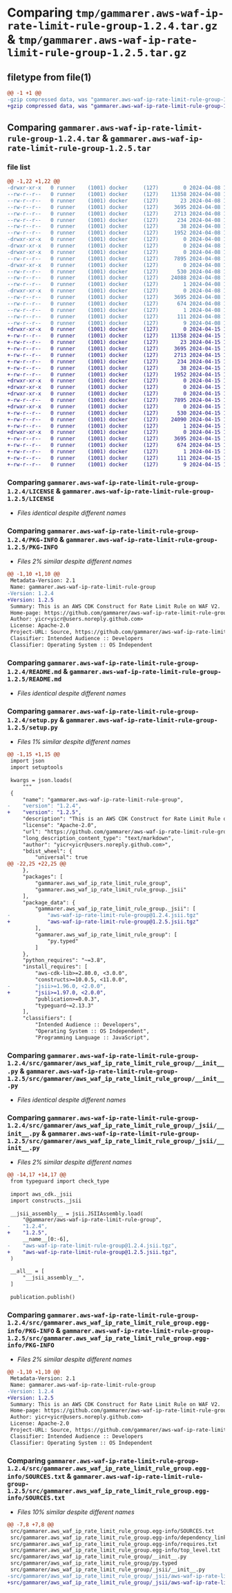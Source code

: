 # Comparing `tmp/gammarer.aws-waf-ip-rate-limit-rule-group-1.2.4.tar.gz` & `tmp/gammarer.aws-waf-ip-rate-limit-rule-group-1.2.5.tar.gz`

## filetype from file(1)

```diff
@@ -1 +1 @@
-gzip compressed data, was "gammarer.aws-waf-ip-rate-limit-rule-group-1.2.4.tar", last modified: Mon Apr  8 19:20:39 2024, max compression
+gzip compressed data, was "gammarer.aws-waf-ip-rate-limit-rule-group-1.2.5.tar", last modified: Mon Apr 15 19:19:59 2024, max compression
```

## Comparing `gammarer.aws-waf-ip-rate-limit-rule-group-1.2.4.tar` & `gammarer.aws-waf-ip-rate-limit-rule-group-1.2.5.tar`

### file list

```diff
@@ -1,22 +1,22 @@
-drwxr-xr-x   0 runner    (1001) docker     (127)        0 2024-04-08 19:20:39.739865 gammarer.aws-waf-ip-rate-limit-rule-group-1.2.4/
--rw-r--r--   0 runner    (1001) docker     (127)    11358 2024-04-08 19:20:26.000000 gammarer.aws-waf-ip-rate-limit-rule-group-1.2.4/LICENSE
--rw-r--r--   0 runner    (1001) docker     (127)       23 2024-04-08 19:20:26.000000 gammarer.aws-waf-ip-rate-limit-rule-group-1.2.4/MANIFEST.in
--rw-r--r--   0 runner    (1001) docker     (127)     3695 2024-04-08 19:20:39.739865 gammarer.aws-waf-ip-rate-limit-rule-group-1.2.4/PKG-INFO
--rw-r--r--   0 runner    (1001) docker     (127)     2713 2024-04-08 19:20:26.000000 gammarer.aws-waf-ip-rate-limit-rule-group-1.2.4/README.md
--rw-r--r--   0 runner    (1001) docker     (127)      234 2024-04-08 19:20:26.000000 gammarer.aws-waf-ip-rate-limit-rule-group-1.2.4/pyproject.toml
--rw-r--r--   0 runner    (1001) docker     (127)       38 2024-04-08 19:20:39.739865 gammarer.aws-waf-ip-rate-limit-rule-group-1.2.4/setup.cfg
--rw-r--r--   0 runner    (1001) docker     (127)     1952 2024-04-08 19:20:26.000000 gammarer.aws-waf-ip-rate-limit-rule-group-1.2.4/setup.py
-drwxr-xr-x   0 runner    (1001) docker     (127)        0 2024-04-08 19:20:39.735865 gammarer.aws-waf-ip-rate-limit-rule-group-1.2.4/src/
-drwxr-xr-x   0 runner    (1001) docker     (127)        0 2024-04-08 19:20:39.735865 gammarer.aws-waf-ip-rate-limit-rule-group-1.2.4/src/gammarer/
-drwxr-xr-x   0 runner    (1001) docker     (127)        0 2024-04-08 19:20:39.739865 gammarer.aws-waf-ip-rate-limit-rule-group-1.2.4/src/gammarer/aws_waf_ip_rate_limit_rule_group/
--rw-r--r--   0 runner    (1001) docker     (127)     7895 2024-04-08 19:20:26.000000 gammarer.aws-waf-ip-rate-limit-rule-group-1.2.4/src/gammarer/aws_waf_ip_rate_limit_rule_group/__init__.py
-drwxr-xr-x   0 runner    (1001) docker     (127)        0 2024-04-08 19:20:39.739865 gammarer.aws-waf-ip-rate-limit-rule-group-1.2.4/src/gammarer/aws_waf_ip_rate_limit_rule_group/_jsii/
--rw-r--r--   0 runner    (1001) docker     (127)      530 2024-04-08 19:20:26.000000 gammarer.aws-waf-ip-rate-limit-rule-group-1.2.4/src/gammarer/aws_waf_ip_rate_limit_rule_group/_jsii/__init__.py
--rw-r--r--   0 runner    (1001) docker     (127)    24088 2024-04-08 19:20:26.000000 gammarer.aws-waf-ip-rate-limit-rule-group-1.2.4/src/gammarer/aws_waf_ip_rate_limit_rule_group/_jsii/aws-waf-ip-rate-limit-rule-group@1.2.4.jsii.tgz
--rw-r--r--   0 runner    (1001) docker     (127)        1 2024-04-08 19:20:26.000000 gammarer.aws-waf-ip-rate-limit-rule-group-1.2.4/src/gammarer/aws_waf_ip_rate_limit_rule_group/py.typed
-drwxr-xr-x   0 runner    (1001) docker     (127)        0 2024-04-08 19:20:39.739865 gammarer.aws-waf-ip-rate-limit-rule-group-1.2.4/src/gammarer.aws_waf_ip_rate_limit_rule_group.egg-info/
--rw-r--r--   0 runner    (1001) docker     (127)     3695 2024-04-08 19:20:39.000000 gammarer.aws-waf-ip-rate-limit-rule-group-1.2.4/src/gammarer.aws_waf_ip_rate_limit_rule_group.egg-info/PKG-INFO
--rw-r--r--   0 runner    (1001) docker     (127)      674 2024-04-08 19:20:39.000000 gammarer.aws-waf-ip-rate-limit-rule-group-1.2.4/src/gammarer.aws_waf_ip_rate_limit_rule_group.egg-info/SOURCES.txt
--rw-r--r--   0 runner    (1001) docker     (127)        1 2024-04-08 19:20:39.000000 gammarer.aws-waf-ip-rate-limit-rule-group-1.2.4/src/gammarer.aws_waf_ip_rate_limit_rule_group.egg-info/dependency_links.txt
--rw-r--r--   0 runner    (1001) docker     (127)      111 2024-04-08 19:20:39.000000 gammarer.aws-waf-ip-rate-limit-rule-group-1.2.4/src/gammarer.aws_waf_ip_rate_limit_rule_group.egg-info/requires.txt
--rw-r--r--   0 runner    (1001) docker     (127)        9 2024-04-08 19:20:39.000000 gammarer.aws-waf-ip-rate-limit-rule-group-1.2.4/src/gammarer.aws_waf_ip_rate_limit_rule_group.egg-info/top_level.txt
+drwxr-xr-x   0 runner    (1001) docker     (127)        0 2024-04-15 19:19:59.150697 gammarer.aws-waf-ip-rate-limit-rule-group-1.2.5/
+-rw-r--r--   0 runner    (1001) docker     (127)    11358 2024-04-15 19:19:48.000000 gammarer.aws-waf-ip-rate-limit-rule-group-1.2.5/LICENSE
+-rw-r--r--   0 runner    (1001) docker     (127)       23 2024-04-15 19:19:48.000000 gammarer.aws-waf-ip-rate-limit-rule-group-1.2.5/MANIFEST.in
+-rw-r--r--   0 runner    (1001) docker     (127)     3695 2024-04-15 19:19:59.150697 gammarer.aws-waf-ip-rate-limit-rule-group-1.2.5/PKG-INFO
+-rw-r--r--   0 runner    (1001) docker     (127)     2713 2024-04-15 19:19:48.000000 gammarer.aws-waf-ip-rate-limit-rule-group-1.2.5/README.md
+-rw-r--r--   0 runner    (1001) docker     (127)      234 2024-04-15 19:19:48.000000 gammarer.aws-waf-ip-rate-limit-rule-group-1.2.5/pyproject.toml
+-rw-r--r--   0 runner    (1001) docker     (127)       38 2024-04-15 19:19:59.150697 gammarer.aws-waf-ip-rate-limit-rule-group-1.2.5/setup.cfg
+-rw-r--r--   0 runner    (1001) docker     (127)     1952 2024-04-15 19:19:48.000000 gammarer.aws-waf-ip-rate-limit-rule-group-1.2.5/setup.py
+drwxr-xr-x   0 runner    (1001) docker     (127)        0 2024-04-15 19:19:59.150697 gammarer.aws-waf-ip-rate-limit-rule-group-1.2.5/src/
+drwxr-xr-x   0 runner    (1001) docker     (127)        0 2024-04-15 19:19:59.150697 gammarer.aws-waf-ip-rate-limit-rule-group-1.2.5/src/gammarer/
+drwxr-xr-x   0 runner    (1001) docker     (127)        0 2024-04-15 19:19:59.150697 gammarer.aws-waf-ip-rate-limit-rule-group-1.2.5/src/gammarer/aws_waf_ip_rate_limit_rule_group/
+-rw-r--r--   0 runner    (1001) docker     (127)     7895 2024-04-15 19:19:48.000000 gammarer.aws-waf-ip-rate-limit-rule-group-1.2.5/src/gammarer/aws_waf_ip_rate_limit_rule_group/__init__.py
+drwxr-xr-x   0 runner    (1001) docker     (127)        0 2024-04-15 19:19:59.150697 gammarer.aws-waf-ip-rate-limit-rule-group-1.2.5/src/gammarer/aws_waf_ip_rate_limit_rule_group/_jsii/
+-rw-r--r--   0 runner    (1001) docker     (127)      530 2024-04-15 19:19:48.000000 gammarer.aws-waf-ip-rate-limit-rule-group-1.2.5/src/gammarer/aws_waf_ip_rate_limit_rule_group/_jsii/__init__.py
+-rw-r--r--   0 runner    (1001) docker     (127)    24090 2024-04-15 19:19:48.000000 gammarer.aws-waf-ip-rate-limit-rule-group-1.2.5/src/gammarer/aws_waf_ip_rate_limit_rule_group/_jsii/aws-waf-ip-rate-limit-rule-group@1.2.5.jsii.tgz
+-rw-r--r--   0 runner    (1001) docker     (127)        1 2024-04-15 19:19:48.000000 gammarer.aws-waf-ip-rate-limit-rule-group-1.2.5/src/gammarer/aws_waf_ip_rate_limit_rule_group/py.typed
+drwxr-xr-x   0 runner    (1001) docker     (127)        0 2024-04-15 19:19:59.150697 gammarer.aws-waf-ip-rate-limit-rule-group-1.2.5/src/gammarer.aws_waf_ip_rate_limit_rule_group.egg-info/
+-rw-r--r--   0 runner    (1001) docker     (127)     3695 2024-04-15 19:19:59.000000 gammarer.aws-waf-ip-rate-limit-rule-group-1.2.5/src/gammarer.aws_waf_ip_rate_limit_rule_group.egg-info/PKG-INFO
+-rw-r--r--   0 runner    (1001) docker     (127)      674 2024-04-15 19:19:59.000000 gammarer.aws-waf-ip-rate-limit-rule-group-1.2.5/src/gammarer.aws_waf_ip_rate_limit_rule_group.egg-info/SOURCES.txt
+-rw-r--r--   0 runner    (1001) docker     (127)        1 2024-04-15 19:19:59.000000 gammarer.aws-waf-ip-rate-limit-rule-group-1.2.5/src/gammarer.aws_waf_ip_rate_limit_rule_group.egg-info/dependency_links.txt
+-rw-r--r--   0 runner    (1001) docker     (127)      111 2024-04-15 19:19:59.000000 gammarer.aws-waf-ip-rate-limit-rule-group-1.2.5/src/gammarer.aws_waf_ip_rate_limit_rule_group.egg-info/requires.txt
+-rw-r--r--   0 runner    (1001) docker     (127)        9 2024-04-15 19:19:59.000000 gammarer.aws-waf-ip-rate-limit-rule-group-1.2.5/src/gammarer.aws_waf_ip_rate_limit_rule_group.egg-info/top_level.txt
```

### Comparing `gammarer.aws-waf-ip-rate-limit-rule-group-1.2.4/LICENSE` & `gammarer.aws-waf-ip-rate-limit-rule-group-1.2.5/LICENSE`

 * *Files identical despite different names*

### Comparing `gammarer.aws-waf-ip-rate-limit-rule-group-1.2.4/PKG-INFO` & `gammarer.aws-waf-ip-rate-limit-rule-group-1.2.5/PKG-INFO`

 * *Files 2% similar despite different names*

```diff
@@ -1,10 +1,10 @@
 Metadata-Version: 2.1
 Name: gammarer.aws-waf-ip-rate-limit-rule-group
-Version: 1.2.4
+Version: 1.2.5
 Summary: This is an AWS CDK Construct for Rate Limit Rule on WAF V2.
 Home-page: https://github.com/gammarer/aws-waf-ip-rate-limit-rule-group.git
 Author: yicr<yicr@users.noreply.github.com>
 License: Apache-2.0
 Project-URL: Source, https://github.com/gammarer/aws-waf-ip-rate-limit-rule-group.git
 Classifier: Intended Audience :: Developers
 Classifier: Operating System :: OS Independent
```

### Comparing `gammarer.aws-waf-ip-rate-limit-rule-group-1.2.4/README.md` & `gammarer.aws-waf-ip-rate-limit-rule-group-1.2.5/README.md`

 * *Files identical despite different names*

### Comparing `gammarer.aws-waf-ip-rate-limit-rule-group-1.2.4/setup.py` & `gammarer.aws-waf-ip-rate-limit-rule-group-1.2.5/setup.py`

 * *Files 1% similar despite different names*

```diff
@@ -1,15 +1,15 @@
 import json
 import setuptools
 
 kwargs = json.loads(
     """
 {
     "name": "gammarer.aws-waf-ip-rate-limit-rule-group",
-    "version": "1.2.4",
+    "version": "1.2.5",
     "description": "This is an AWS CDK Construct for Rate Limit Rule on WAF V2.",
     "license": "Apache-2.0",
     "url": "https://github.com/gammarer/aws-waf-ip-rate-limit-rule-group.git",
     "long_description_content_type": "text/markdown",
     "author": "yicr<yicr@users.noreply.github.com>",
     "bdist_wheel": {
         "universal": true
@@ -22,25 +22,25 @@
     },
     "packages": [
         "gammarer.aws_waf_ip_rate_limit_rule_group",
         "gammarer.aws_waf_ip_rate_limit_rule_group._jsii"
     ],
     "package_data": {
         "gammarer.aws_waf_ip_rate_limit_rule_group._jsii": [
-            "aws-waf-ip-rate-limit-rule-group@1.2.4.jsii.tgz"
+            "aws-waf-ip-rate-limit-rule-group@1.2.5.jsii.tgz"
         ],
         "gammarer.aws_waf_ip_rate_limit_rule_group": [
             "py.typed"
         ]
     },
     "python_requires": "~=3.8",
     "install_requires": [
         "aws-cdk-lib>=2.80.0, <3.0.0",
         "constructs>=10.0.5, <11.0.0",
-        "jsii>=1.96.0, <2.0.0",
+        "jsii>=1.97.0, <2.0.0",
         "publication>=0.0.3",
         "typeguard~=2.13.3"
     ],
     "classifiers": [
         "Intended Audience :: Developers",
         "Operating System :: OS Independent",
         "Programming Language :: JavaScript",
```

### Comparing `gammarer.aws-waf-ip-rate-limit-rule-group-1.2.4/src/gammarer/aws_waf_ip_rate_limit_rule_group/__init__.py` & `gammarer.aws-waf-ip-rate-limit-rule-group-1.2.5/src/gammarer/aws_waf_ip_rate_limit_rule_group/__init__.py`

 * *Files identical despite different names*

### Comparing `gammarer.aws-waf-ip-rate-limit-rule-group-1.2.4/src/gammarer/aws_waf_ip_rate_limit_rule_group/_jsii/__init__.py` & `gammarer.aws-waf-ip-rate-limit-rule-group-1.2.5/src/gammarer/aws_waf_ip_rate_limit_rule_group/_jsii/__init__.py`

 * *Files 2% similar despite different names*

```diff
@@ -14,17 +14,17 @@
 from typeguard import check_type
 
 import aws_cdk._jsii
 import constructs._jsii
 
 __jsii_assembly__ = jsii.JSIIAssembly.load(
     "@gammarer/aws-waf-ip-rate-limit-rule-group",
-    "1.2.4",
+    "1.2.5",
     __name__[0:-6],
-    "aws-waf-ip-rate-limit-rule-group@1.2.4.jsii.tgz",
+    "aws-waf-ip-rate-limit-rule-group@1.2.5.jsii.tgz",
 )
 
 __all__ = [
     "__jsii_assembly__",
 ]
 
 publication.publish()
```

### Comparing `gammarer.aws-waf-ip-rate-limit-rule-group-1.2.4/src/gammarer.aws_waf_ip_rate_limit_rule_group.egg-info/PKG-INFO` & `gammarer.aws-waf-ip-rate-limit-rule-group-1.2.5/src/gammarer.aws_waf_ip_rate_limit_rule_group.egg-info/PKG-INFO`

 * *Files 2% similar despite different names*

```diff
@@ -1,10 +1,10 @@
 Metadata-Version: 2.1
 Name: gammarer.aws-waf-ip-rate-limit-rule-group
-Version: 1.2.4
+Version: 1.2.5
 Summary: This is an AWS CDK Construct for Rate Limit Rule on WAF V2.
 Home-page: https://github.com/gammarer/aws-waf-ip-rate-limit-rule-group.git
 Author: yicr<yicr@users.noreply.github.com>
 License: Apache-2.0
 Project-URL: Source, https://github.com/gammarer/aws-waf-ip-rate-limit-rule-group.git
 Classifier: Intended Audience :: Developers
 Classifier: Operating System :: OS Independent
```

### Comparing `gammarer.aws-waf-ip-rate-limit-rule-group-1.2.4/src/gammarer.aws_waf_ip_rate_limit_rule_group.egg-info/SOURCES.txt` & `gammarer.aws-waf-ip-rate-limit-rule-group-1.2.5/src/gammarer.aws_waf_ip_rate_limit_rule_group.egg-info/SOURCES.txt`

 * *Files 10% similar despite different names*

```diff
@@ -7,8 +7,8 @@
 src/gammarer.aws_waf_ip_rate_limit_rule_group.egg-info/SOURCES.txt
 src/gammarer.aws_waf_ip_rate_limit_rule_group.egg-info/dependency_links.txt
 src/gammarer.aws_waf_ip_rate_limit_rule_group.egg-info/requires.txt
 src/gammarer.aws_waf_ip_rate_limit_rule_group.egg-info/top_level.txt
 src/gammarer/aws_waf_ip_rate_limit_rule_group/__init__.py
 src/gammarer/aws_waf_ip_rate_limit_rule_group/py.typed
 src/gammarer/aws_waf_ip_rate_limit_rule_group/_jsii/__init__.py
-src/gammarer/aws_waf_ip_rate_limit_rule_group/_jsii/aws-waf-ip-rate-limit-rule-group@1.2.4.jsii.tgz
+src/gammarer/aws_waf_ip_rate_limit_rule_group/_jsii/aws-waf-ip-rate-limit-rule-group@1.2.5.jsii.tgz
```

